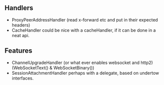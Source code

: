 ## Handlers

* ProxyPeerAddressHandler (read x-forward etc and put in their expected headers)
* CacheHandler could be nice with a cacheHandler, if it can be done in a neat api.

## Features

* ChannelUpgradeHandler (or what ever enables websocket and http2) (WebSocketText() & WebSocketBinary())
* SessionAttachmentHandler perhaps with a delegate, based on undertow interfaces.
